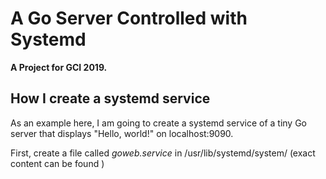 # A Go Server Controlled with Systemd

**A Project for GCI 2019.**

## How I create a systemd service
As an example here, I am going to create a systemd service of a tiny Go server that displays "Hello, world!" on localhost:9090.

First, create a file called *goweb.service* in /usr/lib/systemd/system/ (exact content can be found )
